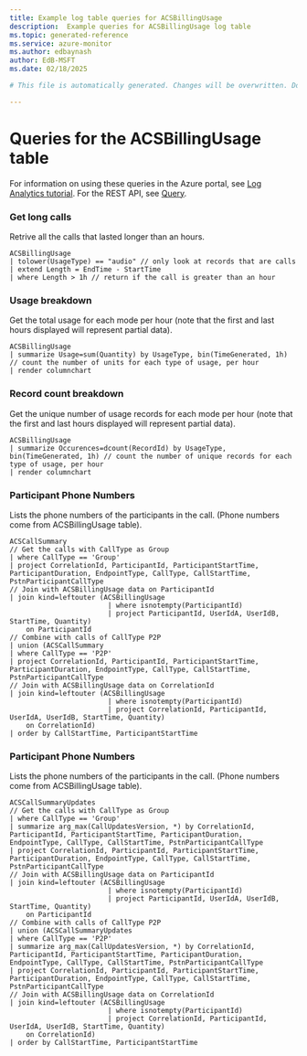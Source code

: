 ```yaml
---
title: Example log table queries for ACSBillingUsage
description:  Example queries for ACSBillingUsage log table
ms.topic: generated-reference
ms.service: azure-monitor
ms.author: edbaynash
author: EdB-MSFT
ms.date: 02/18/2025

# This file is automatically generated. Changes will be overwritten. Do not change this file directly. 

---
```


# Queries for the ACSBillingUsage table

For information on using these queries in the Azure portal, see [Log Analytics tutorial](/azure/azure-monitor/logs/log-analytics-tutorial). For the REST API, see [Query](/rest/api/loganalytics/query).


### Get long calls  


Retrive all the calls that lasted longer than an hours.  

```query
ACSBillingUsage
| tolower(UsageType) == "audio" // only look at records that are calls
| extend Length = EndTime - StartTime
| where Length > 1h // return if the call is greater than an hour
```



### Usage breakdown  


Get the total usage for each mode per hour (note that the first and last hours displayed will represent partial data).  

```query
ACSBillingUsage
| summarize Usage=sum(Quantity) by UsageType, bin(TimeGenerated, 1h) // count the number of units for each type of usage, per hour
| render columnchart
```



### Record count breakdown  


Get the unique number of usage records for each mode per hour (note that the first and last hours displayed will represent partial data).  

```query
ACSBillingUsage
| summarize Occurences=dcount(RecordId) by UsageType, bin(TimeGenerated, 1h) // count the number of unique records for each type of usage, per hour
| render columnchart
```



### Participant Phone Numbers  


Lists the phone numbers of the participants in the call. (Phone numbers come from ACSBillingUsage table).  

```query
ACSCallSummary
// Get the calls with CallType as Group
| where CallType == 'Group'
| project CorrelationId, ParticipantId, ParticipantStartTime, ParticipantDuration, EndpointType, CallType, CallStartTime, PstnParticipantCallType
// Join with ACSBillingUsage data on ParticipantId
| join kind=leftouter (ACSBillingUsage
                        | where isnotempty(ParticipantId)
                        | project ParticipantId, UserIdA, UserIdB, StartTime, Quantity)
    on ParticipantId
// Combine with calls of CallType P2P
| union (ACSCallSummary
| where CallType == 'P2P'
| project CorrelationId, ParticipantId, ParticipantStartTime, ParticipantDuration, EndpointType, CallType, CallStartTime, PstnParticipantCallType
// Join with ACSBillingUsage data on CorrelationId
| join kind=leftouter (ACSBillingUsage
                        | where isnotempty(ParticipantId)
                        | project CorrelationId, ParticipantId, UserIdA, UserIdB, StartTime, Quantity)
    on CorrelationId)
| order by CallStartTime, ParticipantStartTime
```



### Participant Phone Numbers  


Lists the phone numbers of the participants in the call. (Phone numbers come from ACSBillingUsage table).  

```query
ACSCallSummaryUpdates
// Get the calls with CallType as Group
| where CallType == 'Group'
| summarize arg_max(CallUpdatesVersion, *) by CorrelationId, ParticipantId, ParticipantStartTime, ParticipantDuration, EndpointType, CallType, CallStartTime, PstnParticipantCallType
| project CorrelationId, ParticipantId, ParticipantStartTime, ParticipantDuration, EndpointType, CallType, CallStartTime, PstnParticipantCallType
// Join with ACSBillingUsage data on ParticipantId
| join kind=leftouter (ACSBillingUsage
                        | where isnotempty(ParticipantId)
                        | project ParticipantId, UserIdA, UserIdB, StartTime, Quantity)
    on ParticipantId
// Combine with calls of CallType P2P
| union (ACSCallSummaryUpdates
| where CallType == 'P2P'
| summarize arg_max(CallUpdatesVersion, *) by CorrelationId, ParticipantId, ParticipantStartTime, ParticipantDuration, EndpointType, CallType, CallStartTime, PstnParticipantCallType
| project CorrelationId, ParticipantId, ParticipantStartTime, ParticipantDuration, EndpointType, CallType, CallStartTime, PstnParticipantCallType
// Join with ACSBillingUsage data on CorrelationId
| join kind=leftouter (ACSBillingUsage
                        | where isnotempty(ParticipantId)
                        | project CorrelationId, ParticipantId, UserIdA, UserIdB, StartTime, Quantity)
    on CorrelationId)
| order by CallStartTime, ParticipantStartTime
```

